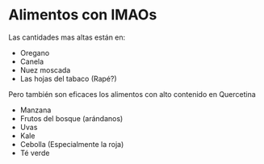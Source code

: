 # Alimentos con IMAOs

Las cantidades mas altas están en:
- Oregano
- Canela
- Nuez moscada
- Las hojas del tabaco (Rapé?)

Pero también son eficaces los alimentos con alto contenido en Quercetina
- Manzana
- Frutos del bosque (arándanos)
- Uvas
- Kale
- Cebolla (Especialmente la roja)
- Té verde